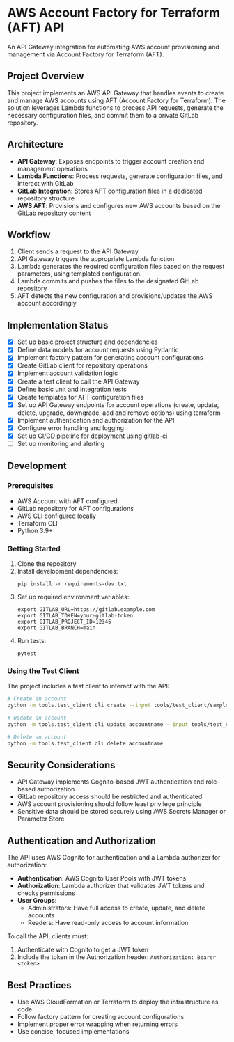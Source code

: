 # AWS Account Factory for Terraform (AFT) API

An API Gateway integration for automating AWS account provisioning and management via Account Factory for Terraform (AFT).

## Project Overview

This project implements an AWS API Gateway that handles events to create and manage AWS accounts using AFT (Account Factory for Terraform). The solution leverages Lambda functions to process API requests, generate the necessary configuration files, and commit them to a private GitLab repository.

## Architecture

- **API Gateway**: Exposes endpoints to trigger account creation and management operations
- **Lambda Functions**: Process requests, generate configuration files, and interact with GitLab
- **GitLab Integration**: Stores AFT configuration files in a dedicated repository structure
- **AWS AFT**: Provisions and configures new AWS accounts based on the GitLab repository content

## Workflow

1. Client sends a request to the API Gateway
2. API Gateway triggers the appropriate Lambda function
3. Lambda generates the required configuration files based on the request parameters, using templated configuration.
4. Lambda commits and pushes the files to the designated GitLab repository
5. AFT detects the new configuration and provisions/updates the AWS account accordingly

## Implementation Status

- [x] Set up basic project structure and dependencies
- [x] Define data models for account requests using Pydantic
- [x] Implement factory pattern for generating account configurations
- [x] Create GitLab client for repository operations
- [x] Implement account validation logic
- [x] Create a test client to call the API Gateway
- [x] Define basic unit and integration tests
- [x] Create templates for AFT configuration files
- [x] Set up API Gateway endpoints for account operations (create, update, delete, upgrade, downgrade, add and remove options) using terraform
- [x] Implement authentication and authorization for the API
- [x] Configure error handling and logging
- [x] Set up CI/CD pipeline for deployment using gitlab-ci
- [ ] Set up monitoring and alerting

## Development

### Prerequisites

- AWS Account with AFT configured
- GitLab repository for AFT configurations
- AWS CLI configured locally
- Terraform CLI
- Python 3.9+

### Getting Started

1. Clone the repository
2. Install development dependencies:
   ```
   pip install -r requirements-dev.txt
   ```
3. Set up required environment variables:
   ```
   export GITLAB_URL=https://gitlab.example.com
   export GITLAB_TOKEN=your-gitlab-token
   export GITLAB_PROJECT_ID=12345
   export GITLAB_BRANCH=main
   ```
4. Run tests:
   ```
   pytest
   ```

### Using the Test Client

The project includes a test client to interact with the API:

```bash
# Create an account
python -m tools.test_client.cli create --input tools/test_client/samples/create_account.json

# Update an account
python -m tools.test_client.cli update accountname --input tools/test_client/samples/create_account.json

# Delete an account
python -m tools.test_client.cli delete accountname
```

## Security Considerations

- API Gateway implements Cognito-based JWT authentication and role-based authorization
- GitLab repository access should be restricted and authenticated
- AWS account provisioning should follow least privilege principle
- Sensitive data should be stored securely using AWS Secrets Manager or Parameter Store

## Authentication and Authorization

The API uses AWS Cognito for authentication and a Lambda authorizer for authorization:

- **Authentication**: AWS Cognito User Pools with JWT tokens
- **Authorization**: Lambda authorizer that validates JWT tokens and checks permissions
- **User Groups**:
  - Administrators: Have full access to create, update, and delete accounts
  - Readers: Have read-only access to account information

To call the API, clients must:
1. Authenticate with Cognito to get a JWT token
2. Include the token in the Authorization header: `Authorization: Bearer <token>`

## Best Practices

- Use AWS CloudFormation or Terraform to deploy the infrastructure as code
- Follow factory pattern for creating account configurations
- Implement proper error wrapping when returning errors
- Use concise, focused implementations